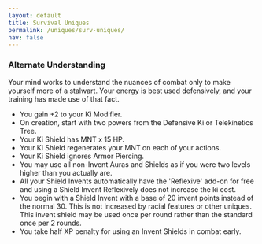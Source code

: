 ```yaml
---
layout: default
title: Survival Uniques
permalink: /uniques/surv-uniques/
nav: false
---
```


### Alternate Understanding

Your mind works to understand the nuances of combat only to make yourself more of a stalwart. Your energy is best used defensively, and your training has made use of that fact.

- You gain +2 to your Ki Modifier.
- On creation, start with two powers from the Defensive Ki or Telekinetics Tree.
- Your Ki Shield has MNT x 15 HP.
- Your Ki Shield regenerates your MNT on each of your actions.
- Your Ki Shield ignores Armor Piercing.
- You may use all non-Invent Auras and Shields as if you were two levels higher than you actually are.
- All your Shield Invents automatically have the 'Reflexive' add-on for free and using a Shield Invent Reflexively does not increase the ki cost.
- You begin with a Shield Invent with a base of 20 invent points instead of the normal 30. This is not increased by racial features or other uniques. This invent shield may be used once per round rather than the standard once per 2 rounds.
- You take half XP penalty for using an Invent Shields in combat early.
